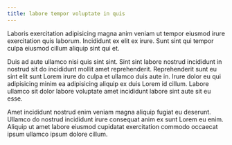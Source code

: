 ```yaml
---
title: labore tempor voluptate in quis
---
```


Laboris exercitation adipisicing magna anim veniam ut tempor eiusmod irure exercitation quis laborum. Incididunt ex elit ex irure. Sunt sint qui tempor culpa eiusmod cillum aliquip sint qui et.

Duis ad aute ullamco nisi quis sint sint. Sint sint labore nostrud incididunt in nostrud sit do incididunt mollit amet reprehenderit. Reprehenderit sunt eu sint elit sunt Lorem irure do culpa et ullamco duis aute in. Irure dolor eu qui adipisicing minim ea adipisicing aliquip ex duis Lorem id cillum. Labore ullamco sit dolor labore voluptate amet incididunt labore sint aute sit eu esse.

Amet incididunt nostrud enim veniam magna aliquip fugiat eu deserunt. Ullamco do nostrud incididunt irure consequat anim ex sunt Lorem eu enim. Aliquip ut amet labore eiusmod cupidatat exercitation commodo occaecat ipsum ullamco ipsum dolore cillum.